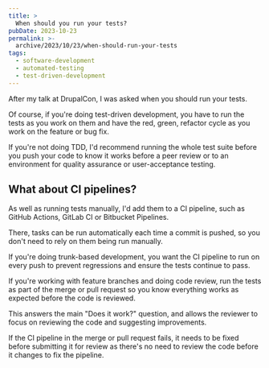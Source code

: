 ```yaml
---
title: >
  When should you run your tests?
pubDate: 2023-10-23
permalink: >-
  archive/2023/10/23/when-should-run-your-tests
tags:
  - software-development
  - automated-testing
  - test-driven-development
---
```


After my talk at DrupalCon, I was asked when you should run your tests.

Of course, if you're doing test-driven development, you have to run the tests as you work on them and have the red, green, refactor cycle as you work on the feature or bug fix.

If you're not doing TDD, I'd recommend running the whole test suite before you push your code to know it works before a peer review or to an environment for quality assurance or user-acceptance testing.

## What about CI pipelines?

As well as running tests manually, I'd add them to a CI pipeline, such as GitHub Actions, GitLab CI or Bitbucket Pipelines.

There, tasks can be run automatically each time a commit is pushed, so you don't need to rely on them being run manually.

If you're doing trunk-based development, you want the CI pipeline to run on every push to prevent regressions and ensure the tests continue to pass.

If you're working with feature branches and doing code review, run the tests as part of the merge or pull request so you know everything works as expected before the code is reviewed.

This answers the main "Does it work?" question, and allows the reviewer to focus on reviewing the code and suggesting improvements.

If the CI pipeline in the merge or pull request fails, it needs to be fixed before submitting it for review as there's no need to review the code before it changes to fix the pipeline.
